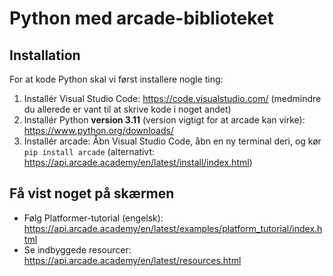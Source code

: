 # Python med arcade-biblioteket

## Installation

For at kode Python skal vi først installere nogle ting:

1. Installér Visual Studio Code: https://code.visualstudio.com/ (medmindre du allerede er vant til at skrive kode i noget andet)
2. Installér Python **version 3.11** (version vigtigt for at arcade kan virke): https://www.python.org/downloads/
3. Installér arcade: Åbn Visual Studio Code, åbn en ny terminal deri, og kør `pip install arcade` (alternativt: <https://api.arcade.academy/en/latest/install/index.html>)


## Få vist noget på skærmen

- Følg Platformer-tutorial (engelsk): https://api.arcade.academy/en/latest/examples/platform_tutorial/index.html
- Se indbyggede resourcer: https://api.arcade.academy/en/latest/resources.html
